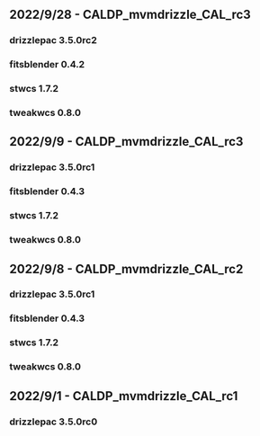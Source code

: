 ## 2022/9/28 - CALDP_mvmdrizzle_CAL_rc3
### drizzlepac 3.5.0rc2
### fitsblender 0.4.2
### stwcs 1.7.2
### tweakwcs 0.8.0

## 2022/9/9 - CALDP_mvmdrizzle_CAL_rc3
### drizzlepac 3.5.0rc1
### fitsblender 0.4.3
### stwcs 1.7.2
### tweakwcs 0.8.0

## 2022/9/8 - CALDP_mvmdrizzle_CAL_rc2
### drizzlepac 3.5.0rc1
### fitsblender 0.4.3
### stwcs 1.7.2
### tweakwcs 0.8.0

## 2022/9/1 - CALDP_mvmdrizzle_CAL_rc1
### drizzlepac 3.5.0rc0

